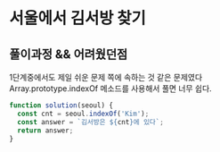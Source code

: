 # 서울에서 김서방 찾기

## 풀이과정 && 어려웠던점

1단계중에서도 제일 쉬운 문제 쪽에 속하는 것 같은 문제였다 Array.prototype.indexOf 메소드를 사용해서 풀면 너무 쉽다.

```javascript
function solution(seoul) {
  const cnt = seoul.indexOf('Kim');
  const answer = `김서방은 ${cnt}에 있다`;
  return answer;
}
```
